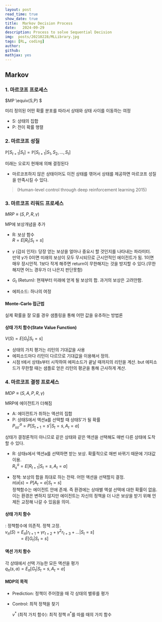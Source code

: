 ```yaml
---
layout: post
read_time: true
show_date: true
title:  Markov Decision Process
date:   2024-09-29
description: Process to solve Sequential Decision
img:  posts/20210228/MLLibrary.jpg 
tags: [RL, coding]
author: 
github:  
mathjax: yes
---
```

## Markov

### 1. 마르코프 프로세스
$MP \equiv(S,P) $  

미리 정의된 어떤 확률 분포를 따라서 상태와 상태 사이를 이동하는 여정  

- S: 상태의 집합
- P: 전이 확률 행렬

### 2. 마르코프 성질
$\mathbb{P}[S_{t+1}|S_t] = \mathbb{P}[S_{t+1}|S_1,S_2,...,S_t]$  

미래는 오로지 현재에 의해 결정된다 

- 마르코프하지 않은 상태이어도 이전 상태를 엮어서 상태를 제공하면 마르코프 성질을 만족시킬 수 있다.

> (Human-level control through deep reinforcement learning 2015)

### 3. 마르코프 리워드 프로세스
$MRP \equiv(S,P,R,\gamma)$

MP에 보상개념을 추가  

- R: 보상 함수  
$R = E[R_t|S_t = s]$

- $\gamma$ (감쇠 인자): 당장 얻는 보상을 얼마나 중요시 할 것인지를 나타내는 파라미터.  
만약 $\gamma$가 0이면 미래의 보상이 모두 무시되므로 근시안적인 에이전트가 됨. 1이면 매우 장시안적. 1보다 작게 해주면  return이 무한해지는 것을 방지할 수 있다.(무한해지면 어느 경우가 더 나은지 판단못함)

- $G_t$ (Return): 현재부터 미래에 얻게 될 보상의 합. 과거의 보상은 고려안함.

- 에피소드: 하나의 여정

#### Monte-Carlo 접근법
실제 확률을 잘 모를 경우 샘플링을 통해 어떤 값을 유추하는 방법론

#### 상태 가치 함수(State Value Function)
$V(S) = E[G_t|S_t=s]$

- 상태의 가치 평가는 리턴의 기대값을 사용
- 에피소드마다 리턴이 다르므로 기대값을 이용해서 정의.
- 시점 t에서 상태s부터 시작하여 에피소드가 끝날 때까지의 리턴을 계산. but 에피소드가 무한할 때는 샘플로 얻은 리턴의 평균을 통해 근사하게 계산.

### 4. 마르코프 결정 프로세스
$MDP \equiv(S,A,P,R,\gamma)$  

MRP에 에이전트가 더해짐  

- A: 에이전트가 취하는 액션의 집합
- P: 상태S에서 액션a를 선택할 때 상태S'가 될 확률  
    $P_{ss'}^a = P[S_{t+1} = s'|S_t=s, A_t = a]$

상태가 결정론적이 아니므로 같은 상태와 같은 액션을 선택해도 매번 다른 상태에 도착할 수 있다.
- R: 상태s에서 액션a를 선택하면 받는 보상. 확률적으로 매번 바뀌기 때문에 기대값 이용.  
    $R_{s}^a = E[R_{t+1}|S_t=s, A_t = a]$

 - 정책: 보상의 합을 최대로 하는 전략. 어떤 액션을 선택할지 결정.  
 $\pi(a|s)=P[A_t=a|S_t=s]$  
 정책함수는 에이전트 안에 존재. 즉 환경에는 상태별 액셜 선택에 대한 확률이 없음. 이는 환경은 변하지 않지만 에이전트는 자신의 정책을 더 나은 보상을 받기 위해 언제든 교정해 나갈 수 있음을 의미.

#### 상태 가치 함수
: 정책함수에 의존적. 정책 고정.  
$v_\pi(S)=E_\pi[r_{t+1} + \gamma r_{t+2} + \gamma^2r_{t+3}+ ...|S_t=s]$  
&nbsp;&nbsp;&nbsp;&nbsp;&nbsp;&nbsp;&nbsp;&nbsp;&nbsp;&nbsp;&nbsp;&nbsp;$=E[G_t|S_t=s]$

#### 액션 가치 함수
각 상태에서 선택 가능한 모든 액션을 평가  
$q_\pi(s,a)=E_\pi[G_t|S_t=s, A_t=a]$
 
#### MDP의 목적
- Prediction: 정책이 주어졌을 때 각 상태의 밸류를 평가
- Control: 최적 정책을 찾기

    $v^*$ (최적 가치 함수): 최적 정책 $\pi^*$를 따를 때의 가치 함수 



